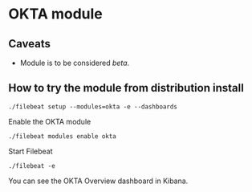 # OKTA module

## Caveats

* Module is to be considered _beta_.

## How to try the module from distribution install


```
./filebeat setup --modules=okta -e --dashboards
```

Enable the OKTA module

```
./filebeat modules enable okta
```

Start Filebeat

```
./filebeat -e
```

You can see the OKTA Overview dashboard in Kibana.
